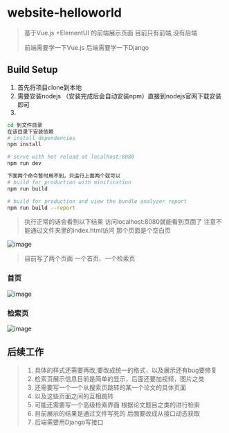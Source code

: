 # website-helloworld

> 基于Vue.js +ElementUI 的前端展示页面 目前只有前端,没有后端
>
> 前端需要学一下Vue.js 后端需要学一下Django 

## Build Setup
1. 首先将项目clone到本地
2. 需要安装nodejs （安装完成后会自动安装npm）直接到nodejs官网下载安装即可
3. 
``` bash
cd 到文件目录 
在该目录下安装依赖
# install dependencies
npm install

# serve with hot reload at localhost:8080
npm run dev

下面两个命令暂时用不到，只运行上面两个就可以
# build for production with minification
npm run build

# build for production and view the bundle analyzer report
npm run build --report
```
> 执行正常的话会看到以下结果  访问localhost:8080就能看到页面了 注意不能通过文件夹里的index.html访问 那个页面是个空白页

![image]( https://raw.githubusercontent.com/BITCS-Information-Retrieval-2020/website-helloworld/master/1.PNG )
>目前写了两个页面 一个首页、一个检索页


### 首页

![image](https://raw.githubusercontent.com/BITCS-Information-Retrieval-2020/website-helloworld/master/2.PNG)

### 检索页

![image](https://raw.githubusercontent.com/BITCS-Information-Retrieval-2020/website-helloworld/master/3.PNG)

## 后续工作
>1. 具体的样式还需要再改,要改成统一的格式，以及展示还有bug要修复
>2. 检索页展示信息目前是简单的显示，后面还要加视频，图片之类
>3. 还需要写一个一个从搜索页跳转的某一个论文的具体页面 
>4. 以及这些页面之间的互相跳转
>5. 可能还需要写一个高级检索界面 根据论文题目之类的进行检索
>6. 目前展示的结果是通过文件写死的 后面要改成从接口动态获取
>7. 后端需要用Django写接口
